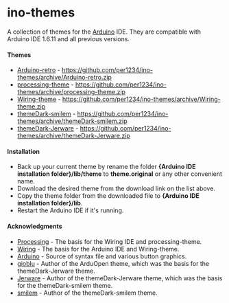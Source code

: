 # ino-themes
A collection of themes for the [Arduino](http://arduino.cc) IDE. They are compatible with Arduino IDE 1.6.11 and all previous versions.


#### Themes
- [Arduino-retro](https://github.com/per1234/ino-themes/tree/Arduino-retro) - https://github.com/per1234/ino-themes/archive/Arduino-retro.zip
- [processing-theme](https://github.com/per1234/ino-themes/tree/processing-theme) - https://github.com/per1234/ino-themes/archive/processing-theme.zip
- [Wiring-theme](https://github.com/per1234/ino-themes/tree/Wiring-theme) - https://github.com/per1234/ino-themes/archive/Wiring-theme.zip
- [themeDark-smilem](https://github.com/per1234/ino-themes/tree/themeDark-smilem) - https://github.com/per1234/ino-themes/archive/themeDark-smilem.zip
- [themeDark-Jerware](https://github.com/per1234/ino-themes/tree/themeDark-Jerware) - https://github.com/per1234/ino-themes/archive/themeDark-Jerware.zip



#### Installation
- Back up your current theme by rename the folder **{Arduino IDE installation folder}/lib/theme** to **theme.original** or any other convenient name.
- Download the desired theme from the download link on the list above.
- Copy the theme folder from the downloaded file to **{Arduino IDE installation folder}/lib**.
- Restart the Arduino IDE if it's running.


#### Acknowledgments
- [Processing](http://processing.org) - The basis for the Wiring IDE and processing-theme.
- [Wiring](http://wiring.org.co) - The basis for the Arduino IDE and Wiring-theme.
- [Arduino](http://arduino.cc) - Source of syntax file and various button graphics.
- [gioblu](https://github.com/gioblu) - Author of the ArduOpen theme, which was the basis for the themeDark-Jerware theme.
- [Jerware](http://forum.arduino.cc/index.php?action=profile;u=119105) - Author of the themeDark-Jerware theme, which was the basis for the themeDark-smilem theme.
- [smilem](http://forum.arduino.cc/index.php?action=profile;u=224574) - Author of the themeDark-smilem theme.
